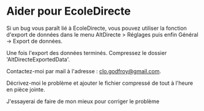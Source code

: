 # Aider pour EcoleDirecte
Si un bug vous paraît lié à EcoleDirecte, vous pouvez utiliser la fonction d'export de données dans le menu AltDirecte > Réglages puis enfin Général -> Export de données.

Une fois l'export des données terminés. Compressez le dossier 'AltDirecteExportedData'.

Contactez-moi par mail à l'adresse : clo.godfroy@gmail.com.

Décrivez-moi le problème et ajouter le fichier compressé de tout à l'heure en pièce jointe.

J'essayerai de faire de mon mieux pour corriger le problème
